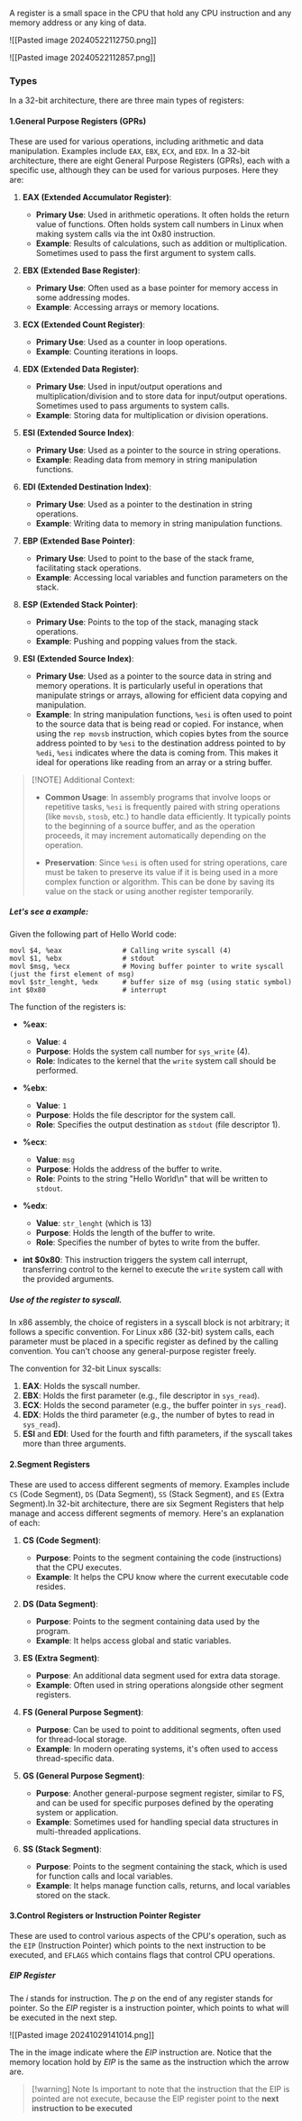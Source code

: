 
A register is a small space in the CPU that hold any CPU instruction and any memory address or any king of data.

![[Pasted image 20240522112750.png]]

![[Pasted image 20240522112857.png]]

### Types

In a 32-bit architecture, there are three main types of registers:

#### 1.General Purpose Registers (GPRs)
These are used for various operations, including arithmetic and data manipulation. Examples include `EAX`, `EBX`, `ECX`, and `EDX`. In a 32-bit architecture, there are eight General Purpose Registers (GPRs), each with a specific use, although they can be used for various purposes. Here they are:

1. **EAX (Extended Accumulator Register)**:
	
	- **Primary Use**: Used in arithmetic operations. It often holds the return value of functions. Often holds system call numbers in Linux when making system calls via the int 0x80 instruction.
	- **Example**: Results of calculations, such as addition or multiplication. Sometimes used to pass the first argument to system calls.
2. **EBX (Extended Base Register)**:
	
	- **Primary Use**: Often used as a base pointer for memory access in some addressing modes.
	- **Example**: Accessing arrays or memory locations.
3. **ECX (Extended Count Register)**:
	
	- **Primary Use**: Used as a counter in loop operations.
	- **Example**: Counting iterations in loops.
4. **EDX (Extended Data Register)**:
	
	- **Primary Use**: Used in input/output operations and multiplication/division and to store data for input/output operations. Sometimes used to pass arguments to system calls.
	- **Example**: Storing data for multiplication or division operations.
5. **ESI (Extended Source Index)**:
	
	- **Primary Use**: Used as a pointer to the source in string operations.
	- **Example**: Reading data from memory in string manipulation functions.
6. **EDI (Extended Destination Index)**:
	
	- **Primary Use**: Used as a pointer to the destination in string operations.
	- **Example**: Writing data to memory in string manipulation functions.
7. **EBP (Extended Base Pointer)**:
	
	- **Primary Use**: Used to point to the base of the stack frame, facilitating stack operations.
	- **Example**: Accessing local variables and function parameters on the stack.
8. **ESP (Extended Stack Pointer)**:
	
	- **Primary Use**: Points to the top of the stack, managing stack operations.
	- **Example**: Pushing and popping values from the stack.
9. **ESI (Extended Source Index)**:

	- **Primary Use**: Used as a pointer to the source data in string and memory operations. It is particularly useful in operations that manipulate strings or arrays, allowing for efficient data copying and manipulation.
	- **Example**: In string manipulation functions, `%esi` is often used to point to the source data that is being read or copied. For instance, when using the `rep movsb` instruction, which copies bytes from the source address pointed to by `%esi` to the destination address pointed to by `%edi`, `%esi` indicates where the data is coming from. This makes it ideal for operations like reading from an array or a string buffer.

> [!NOTE] Additional Context:
> - **Common Usage**: In assembly programs that involve loops or repetitive tasks, `%esi` is frequently paired with string operations (like `movsb`, `stosb`, etc.) to handle data efficiently. It typically points to the beginning of a source buffer, and as the operation proceeds, it may increment automatically depending on the operation.
> 
> - **Preservation**: Since `%esi` is often used for string operations, care must be taken to preserve its value if it is being used in a more complex function or algorithm. This can be done by saving its value on the stack or using another register temporarily.
> 

##### Let's see a example:

Given the following part of Hello World code:

```
movl $4, %eax               # Calling write syscall (4)
movl $1, %ebx               # stdout
movl $msg, %ecx             # Moving buffer pointer to write syscall (just the first element of msg)
movl $str_lenght, %edx      # buffer size of msg (using static symbol)
int $0x80                   # interrupt
```

The function of the registers is:
- **%eax**:    
    - **Value**: `4`
    - **Purpose**: Holds the system call number for `sys_write` (4).
    - **Role**: Indicates to the kernel that the `write` system call should be performed.

- **%ebx**:    
    - **Value**: `1`
    - **Purpose**: Holds the file descriptor for the system call.
    - **Role**: Specifies the output destination as `stdout` (file descriptor 1).

- **%ecx**:    
    - **Value**: `msg`
    - **Purpose**: Holds the address of the buffer to write.
    - **Role**: Points to the string "Hello World\n" that will be written to `stdout`.

- **%edx**:    
    - **Value**: `str_lenght` (which is 13)
    - **Purpose**: Holds the length of the buffer to write.
    - **Role**: Specifies the number of bytes to write from the buffer.
- **int $0x80**: This instruction triggers the system call interrupt, transferring control to the kernel to execute the `write` system call with the provided arguments.

##### Use of the register to  syscall.

In x86 assembly, the choice of registers in a syscall block is not arbitrary; it follows a specific convention. For Linux x86 (32-bit) system calls, each parameter must be placed in a specific register as defined by the calling convention. You can't choose any general-purpose register freely.

The convention for 32-bit Linux syscalls:
1. **EAX**: Holds the syscall number.
2. **EBX**: Holds the first parameter (e.g., file descriptor in `sys_read`).
3. **ECX**: Holds the second parameter (e.g., the buffer pointer in `sys_read`).
4. **EDX**: Holds the third parameter (e.g., the number of bytes to read in `sys_read`).
5. **ESI** and **EDI**: Used for the fourth and fifth parameters, if the syscall takes more than three arguments.

#### 2.Segment Registers 
These are used to access different segments of memory. Examples include `CS` (Code Segment), `DS` (Data Segment), `SS` (Stack Segment), and `ES` (Extra Segment).In 32-bit architecture, there are six Segment Registers that help manage and access different segments of memory. Here's an explanation of each:
1. **CS (Code Segment)**:
	
	- **Purpose**: Points to the segment containing the code (instructions) that the CPU executes.
	- **Example**: It helps the CPU know where the current executable code resides.
2. **DS (Data Segment)**:
	
	- **Purpose**: Points to the segment containing data used by the program.
	- **Example**: It helps access global and static variables.
3. **ES (Extra Segment)**:
	
	- **Purpose**: An additional data segment used for extra data storage.
	- **Example**: Often used in string operations alongside other segment registers.
4. **FS (General Purpose Segment)**:
	
	- **Purpose**: Can be used to point to additional segments, often used for thread-local storage.
	- **Example**: In modern operating systems, it's often used to access thread-specific data.
5. **GS (General Purpose Segment)**:
	
	- **Purpose**: Another general-purpose segment register, similar to FS, and can be used for specific purposes defined by the operating system or application.
	- **Example**: Sometimes used for handling special data structures in multi-threaded applications.
6. **SS (Stack Segment)**:
	
	- **Purpose**: Points to the segment containing the stack, which is used for function calls and local variables.
	- **Example**: It helps manage function calls, returns, and local variables stored on the stack.
	    
#### 3.Control Registers or Instruction Pointer Register
These are used to control various aspects of the CPU's operation, such as the `EIP` (Instruction Pointer) which points to the next instruction to be executed, and `EFLAGS` which contains flags that control CPU operations.
##### EIP Register
The _i_ stands for instruction. The _p_ on the end of any register stands for pointer. So the _EIP_ register is a instruction pointer, which points to what will be executed in the next step.

![[Pasted image 20241029141014.png]]

The in the image indicate where the _EIP_ instruction are. Notice that the memory location hold by _EIP_ is the same as the instruction which the arrow are. 

> [!warning] Note
> Is important to note that the instruction that the EIP is pointed are not execute, because the EIP register point to the **next instruction to be executed**
